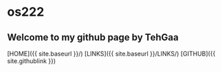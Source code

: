 # os222
## Welcome to my github page by TehGaa

[HOME]({{ site.baseurl }}/) [LINKS]({{ site.baseurl }}/LINKS/) [GITHUB]({{ site.githublink }})
